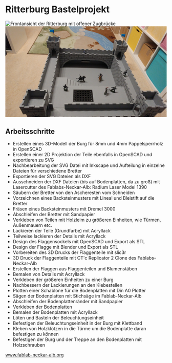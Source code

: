 # Ritterburg Bastelprojekt

![Frontansicht der Ritterburg mit offener Zugbrücke](https://github.com/conbart/ritterburg/raw/master/15-Ritterburg-Vorne-Zugbr%C3%BCcke-offen.jpg "Frontansicht der Ritterburg mit offener Zugbrücke")
![Rückansicht der Ritterburg](https://github.com/conbart/ritterburg/blob/master/17-Ritterburg-Hinten.jpg "Rückansicht der Ritterburg")

## Arbeitsschritte

- Erstellen eines 3D-Modell der Burg für 8mm und 4mm Pappelsperrholz in OpenSCAD
- Erstellen einer 2D Projektion der Teile ebenfalls in OpenSCAD und exportieren zu SVG
- Nachbearbeitung der SVG Datei mit Inkscape und Aufteilung in einzelne Dateien für verschiedene Bretter
- Exportieren der SVG Dateien als DXF
- Ausschneiden der DXF Dateien (bis auf Bodenplatten, da zu groß) mit Lasercutter des Fablabs-Neckar-Alb: Radium Laser Model 1390
- Säubern der Bretter von den Ascheresten vom Schneiden
- Vorzeichnen eines Backsteinmusters mit Lineal und Bleistift auf die Bretter
- Fräsen eines Backsteinmusters mit Dremel 3000
- Abschleifen der Bretter mit Sandpapier
- Verkleben von Teilen mit Holzleim zu größeren Einheiten, wie Türmen, Außenmauern etc.
- Lackieren der Teile (Grundfarbe) mit Acryllack
- Teilweise lackieren der Details mit Acryllack
- Design des Flaggensockels mit OpenSCAD und Export als STL
- Design der Flagge mit Blender und Export als STL
- Vorbereiten des 3D Drucks der Flaggenteile mit slic3r
- 3D Druck der Flaggenteile mit CT'c Replicator 2 Clone des Fablabs-Neckar-Alb
- Erstellen der Flaggen aus Flaggenteilen und Blumenstäben
- Bemalen von Details mit Acryllack
- Verkleben der größeren Einheiten zu einer Burg
- Nachbessern der Lackierungen an den Klebestellen
- Plotten einer Schablone für die Bodenplatten mit Din A0 Plotter
- Sägen der Bodenplatten mit Stichsäge im Fablab-Neckar-Alb
- Abschleifen der Bodenplattenränder mit Sandpapier
- Verkleben der Bodenplatten
- Bemalen der Bodenplatten mit Acryllack
- Löten und Basteln der Beleuchtungseinheit
- Befestigen der Beleuchtungseinheit in der Burg mit Klettband
- Kleben von Holzklötzen in die Türme um die Bodenplatte daran befestigen zu können
- Befestigen der Burg und der Treppe an den Bodenplatten mit Holzschrauben

www.fablab-neckar-alb.org
